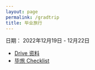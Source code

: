 ```yaml
---
layout: page
permalink: /gradtrip
title: 毕业旅行
---
```


日期： 2022年12月19日 - 12月22日

- [Drive 资料](https://drive.google.com/drive/folders/16TVvGQ4VPbMbt9sHyELML3k7kJK-pKCw?usp=sharing)
- [毕旅 Checklist](https://docs.google.com/document/d/1OSLqFUa81TlHdk6pNwh2FXpEaJEdHwJnTMJ-q2cB4aY/edit?usp=share_link)
